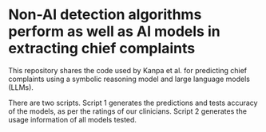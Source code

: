 # Non-AI detection algorithms perform as well as AI models in extracting chief complaints
This repository shares the code used by Kanpa et al. for predicting chief complaints using a symbolic reasoning model and large language models (LLMs).

There are two scripts. Script 1 generates the predictions and tests accuracy of the models, as per the ratings of our clinicians. Script 2 generates the usage information of all models tested.
